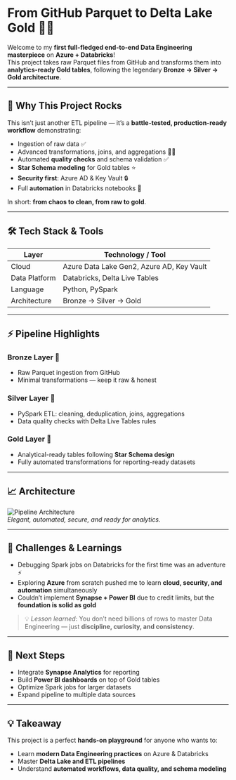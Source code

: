 # From GitHub Parquet to Delta Lake Gold 🚀✨

Welcome to my **first full-fledged end-to-end Data Engineering masterpiece** on **Azure + Databricks**!  
This project takes raw Parquet files from GitHub and transforms them into **analytics-ready Gold tables**, following the legendary **Bronze → Silver → Gold architecture**.  

---

## 🌟 Why This Project Rocks

This isn’t just another ETL pipeline — it’s a **battle-tested, production-ready workflow** demonstrating:

- Ingestion of raw data ✅  
- Advanced transformations, joins, and aggregations 🧹🔗  
- Automated **quality checks** and schema validation ✅  
- **Star Schema modeling** for Gold tables ⭐  
- **Security first**: Azure AD & Key Vault 🔒  
- Full **automation** in Databricks notebooks 🤖  

In short: **from chaos to clean, from raw to gold**.  

---

## 🛠 Tech Stack & Tools

| Layer | Technology / Tool |
|-------|-----------------|
| Cloud | Azure Data Lake Gen2, Azure AD, Key Vault |
| Data Platform | Databricks, Delta Live Tables |
| Language | Python, PySpark |
| Architecture | Bronze → Silver → Gold |

---

## ⚡ Pipeline Highlights

### Bronze Layer 🥉
- Raw Parquet ingestion from GitHub  
- Minimal transformations — keep it raw & honest  

### Silver Layer 🥈
- PySpark ETL: cleaning, deduplication, joins, aggregations  
- Data quality checks with Delta Live Tables rules  

### Gold Layer 🥇
- Analytical-ready tables following **Star Schema design**  
- Fully automated transformations for reporting-ready datasets  

---

## 📈 Architecture

![Pipeline Architecture](./path_to_your_architecture_image.png)  
*Elegant, automated, secure, and ready for analytics.*  

---

## 🚀 Challenges & Learnings

- Debugging Spark jobs on Databricks for the first time was an adventure ⚡  
- Exploring **Azure** from scratch pushed me to learn **cloud, security, and automation** simultaneously  
- Couldn’t implement **Synapse + Power BI** due to credit limits, but the **foundation is solid as gold**  

> 💡 *Lesson learned*: You don’t need billions of rows to master Data Engineering — just **discipline, curiosity, and consistency**.  

---

## 📝 Next Steps

- Integrate **Synapse Analytics** for reporting  
- Build **Power BI dashboards** on top of Gold tables  
- Optimize Spark jobs for larger datasets  
- Expand pipeline to multiple data sources  

---

## 💡 Takeaway

This project is a perfect **hands-on playground** for anyone who wants to:

- Learn **modern Data Engineering practices** on Azure & Databricks  
- Master **Delta Lake and ETL pipelines**  
- Understand **automated workflows, data quality, and schema modeling**
